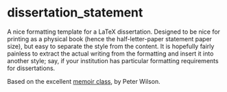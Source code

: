 # dissertation_statement

A nice formatting template for a LaTeX dissertation. Designed to be nice for printing as a physical book (hence the half-letter-paper statement paper size), but easy to separate the style from the content. It is hopefully fairly painless to extract the actual writing from the formatting and insert it into another style; say, if your institution has particular formatting requirements for dissertations.

Based on the excellent [memoir class](https://ctan.org/pkg/memoir?lang=en), by Peter Wilson.
